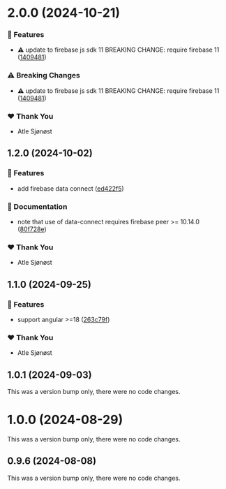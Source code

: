 # 2.0.0 (2024-10-21)

### 🚀 Features

- ⚠️  update to firebase js sdk 11 BREAKING CHANGE: require firebase 11 ([1409481](https://github.com/teve-no/ngxfire/commit/1409481))

### ⚠️  Breaking Changes

- ⚠️  update to firebase js sdk 11 BREAKING CHANGE: require firebase 11 ([1409481](https://github.com/teve-no/ngxfire/commit/1409481))

### ❤️  Thank You

- Atle Sjønøst

## 1.2.0 (2024-10-02)


### 🚀 Features

- add firebase data connect ([ed422f5](https://github.com/teve-no/ngxfire/commit/ed422f5))

### 📖 Documentation

- note that use of data-connect requires firebase peer >= 10.14.0 ([80f728e](https://github.com/teve-no/ngxfire/commit/80f728e))

### ❤️  Thank You

- Atle Sjønøst

## 1.1.0 (2024-09-25)


### 🚀 Features

- support angular >=18 ([263c79f](https://github.com/teve-no/ngxfire/commit/263c79f))

### ❤️  Thank You

- Atle Sjønøst

## 1.0.1 (2024-09-03)

This was a version bump only, there were no code changes.

# 1.0.0 (2024-08-29)

This was a version bump only, there were no code changes.

## 0.9.6 (2024-08-08)

This was a version bump only, there were no code changes.